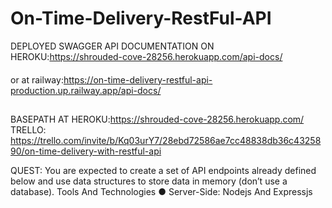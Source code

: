 # On-Time-Delivery-RestFul-API

DEPLOYED SWAGGER API DOCUMENTATION ON HEROKU:https://shrouded-cove-28256.herokuapp.com/api-docs/
####
or at railway:https://on-time-delivery-restful-api-production.up.railway.app/api-docs/

##
BASEPATH AT HEROKU:https://shrouded-cove-28256.herokuapp.com/
TRELLO: https://trello.com/invite/b/Kq03urY7/28ebd72586ae7cc48838db36c4325890/on-time-delivery-with-restful-api


QUEST: You are expected to create a set of API endpoints already defined below and use data structures to store data in memory (don’t use a database).  Tools And Technologies  ● Server-Side: Nodejs And Expressjs




